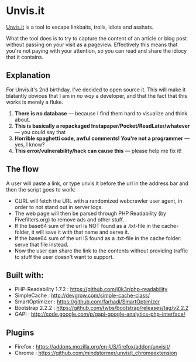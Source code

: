 # Unvis.it

[Unvis.it](http://unvis.it) is a tool to escape linkbaits, trolls, idiots and asshats.

What the tool does is to try to capture the content of an article or blog post without passing on your visit as a pageview. Effectively this means that you're not paying with your attention, so you can read and share the idiocy that it contains.

## Explanation

For Unvis.it's 2nd birthday, I've decided to open source it. This will make it blatantly obvious that I am in *no way* a developer, and that the fact that this works is merely a fluke. 

1. **There is no database** — because I find them hard to visualize and think about.
2. **This is basically a repackaged Instapaper/Pocket/ReadLater/whatever** — you could say that
3. **Horrible spaghetti code, awful comments! You're not a programmer** — yes, I know?
4. **This error/vulnerability/hack can cause this** — please help me fix it!


## The flow

A user will paste a link, or type unvis.it before the url in the address bar and then the script goes to work:

- CURL will fetch the URL with a randomized webcrawler user agent, in order to not stand out in server logs.
- The web page will then be parsed through PHP Readability (by Fivefilters.org) to remove ads and other stuff.
- If the base64 sum of the url is NOT found as a .txt-file in the cache-folder, it will save it with that name and serve it.
- If the base64 sum of the url IS found as a .txt-file in the cache folder: serve that file instead.
- Now the user can share the link to the contents without providing traffic to stuff the user doesn't want to support.

## Built with:
- PHP-Readability 1.7.2	: https://github.com/j0k3r/php-readability
- SimpleCache		: http://devgrow.com/simple-cache-class/
- SmartOptimizer	: https://github.com/farhadi/SmartOptimizer
- Bootstrap 2.2.2	: https://github.com/twbs/bootstrap/releases/tag/v2.2.2
- GAPI				: http://code.google.com/p/gapi-google-analytics-php-interface/

## Plugins 
- Firefox : https://addons.mozilla.org/en-US/firefox/addon/unvisit/
- Chrome  : https://github.com/mindstormer/unvisit_chromeextension 
